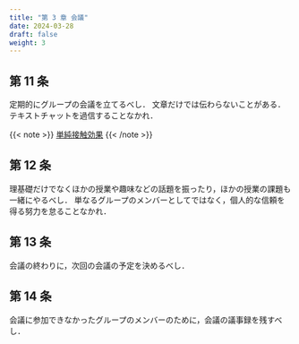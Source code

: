 ```yaml
---
title: "第 3 章 会議"
date: 2024-03-28
draft: false
weight: 3
---
```


## 第 11 条

定期的にグループの会議を立てるべし．
文章だけでは伝わらないことがある．
テキストチャットを過信することなかれ．

{{< note >}}
[単純接触効果](https://ja.wikipedia.org/wiki/%E5%8D%98%E7%B4%94%E6%8E%A5%E8%A7%A6%E5%8A%B9%E6%9E%9C)
{{< /note >}}

## 第 12 条

理基礎だけでなくほかの授業や趣味などの話題を振ったり，ほかの授業の課題も一緒にやるべし．
単なるグループのメンバーとしてではなく，個人的な信頼を得る努力を怠ることなかれ．

## 第 13 条

会議の終わりに，次回の会議の予定を決めるべし．

## 第 14 条

会議に参加できなかったグループのメンバーのために，会議の議事録を残すべし．
